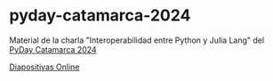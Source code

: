 # pyday-catamarca-2024

Material de la charla "Interoperabilidad entre Python y Julia Lang" del [PyDay Catamarca 2024](https://eventos.python.org.ar/events/PyDayCatamarca/)

[Diapositivas Online](https://slides.saxa.xyz/slides/pyday_catamarca_2024/slides.html)

